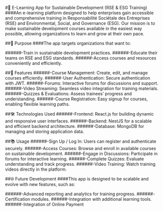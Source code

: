 #🌱 E-Learning App for Sustainable Development (RSE & ESG Training)</br>
####An e-learning platform designed to help enterprises gain accessible and comprehensive training in Responsabilité Sociétale des Entreprises (RSE) and Environmental, Social, and Governance (ESG). Our mission is to make sustainable development courses available in the easiest way possible, allowing organizations to learn and grow at their own pace.

##🎯 Purpose
####The app targets organizations that want to:

######-Train in sustainable development practices.
######-Educate their teams on RSE and ESG standards.
######-Access courses and resources conveniently and efficiently.

##🚀 Features
######-Course Management: Create, edit, and manage courses efficiently.
######-User Authentication: Secure authentication with JWT.
######-Forums: Interactive forums for discussions and support.
######-Video Streaming: Seamless video integration for training materials.
######-Quizzes & Evaluations: Assess trainees’ progress and understanding.
######-Course Registration: Easy signup for courses, enabling flexible learning paths.

##🛠️ Technologies Used
######-Frontend: React.js for building dynamic and responsive user interfaces.
######-Backend: NestJS for a scalable and efficient backend architecture.
######-Database: MongoDB for managing and storing application data.


##📚 Usage
######-Sign Up / Log In: Users can register and authenticate securely.
######-Access Courses: Browse and enroll in available courses on sustainable development.
######-Engage in Discussions: Participate in forums for interactive learning.
######-Complete Quizzes: Evaluate understanding and track progress.
######-Video Training: Watch training videos directly in the platform.

##🌐 Future Development
####This app is designed to be scalable and evolve with new features, such as:

######-Advanced reporting and analytics for training progress.
######-Certification modules.
######-Integration with additional learning tools.
######-Integration of Online Payment
